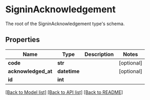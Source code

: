 # SigninAcknowledgement

The root of the SigninAcknowledgement type's schema.
## Properties
Name | Type | Description | Notes
------------ | ------------- | ------------- | -------------
**code** | **str** |  | [optional] 
**acknowledged_at** | **datetime** |  | [optional] 
**id** | **int** |  | 

[[Back to Model list]](../README.md#documentation-for-models) [[Back to API list]](../README.md#documentation-for-api-endpoints) [[Back to README]](../README.md)


